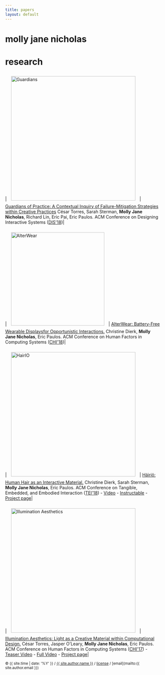 ```yaml
---
title: papers
layout: default
---
```


# molly jane nicholas

# research

| <img src="/src/img/logo-dis18.png" alt="Guardians" style="width: 400px; padding:10px"/> | [Guardians of Practice: A Contextual Inquiry of Failure-Mitigation Strategies within Creative Practices][dis18]  César Torres, Sarah Sterman, __Molly Jane Nicholas__, Richard Lin, Eric Pai, Eric Paulos. ACM Conference on Designing Interactive Systems  ([DIS'18][dis18-site])|

| <img src="/src/img/alterwear-square-gif.gif" alt="AlterWear" style="width: 300px; padding:10px"/> | [AlterWear: Battery-Free Wearable Displaysfor Opportunistic Interactions.][chi18cp]  Christine Dierk, __Molly Jane Nicholas__, Eric Paulos. ACM Conference on Human Factors in Computing Systems  ([CHI'18][chi18-site])|

| <img src="/src/img/hairio-thumbnail.JPG" alt="HairIO" style="width: 400px; padding:10px"/> | [Häiriö: Human Hair as an Interactive Material.][tei18cp]  Christine Dierk, Sarah Sterman, __Molly Jane Nicholas__, Eric Paulos. ACM Conference on Tangible, Embedded, and Embodied Interaction ([TEI'18][tei18-site]) - [Video][tei18-video] - [Instructable][hairio-instructable] - [Project page][hairio-proj]|

| <img src="/src/img/ia-thumbnail.jpg" alt="Illumination Aesthetics" style="width: 400px; padding:10px"/> | [Illumination Aesthetics: Light as a Creative Material within Computational Design.][chi17cp]  César Torres, Jasper O’Leary, __Molly Jane Nicholas__, Eric Paulos. ACM Conference on Human Factors in Computing Systems ([CHI'17][chi17-site]) - [Teaser Video][chi17teaser] - [Full Video][chi17video] - [Project page][ia-proj]|

[dis18]:http://www.hybrid-ecologies.org/projects
[dis18-site]:http://dis2018.org/

[chi18cp]:http://www.hybrid-ecologies.org/projects
[chi18-site]:https://chi2018.acm.org/


[tei18cp]:http://www.hybrid-ecologies.org/uploads/project/paper/23/p148-dierk.pdf
[tei18-site]:https://tei.acm.org/2018/
[tei18-video]:https://www.youtube.com/watch?v=8JV2D7gJ5HI
[hairio-instructable]:https://www.instructables.com/id/HairIO-Hair-As-Interactive-Material/
[hairio-proj]:https://molecule.github.io/project/hairio/


[chi17teaser]:https://www.youtube.com/watch?time_continue=1&v=P4xLN5ezXHs
[chi17-site]:https://chi2017.acm.org/
[chi17cp]:/src/papers/IlluminationAesthetics-chi2017.pdf
[chi17video]:https://www.youtube.com/watch?v=tcaZyJqJElw
[ia-proj]:https://molecule.github.io/project/illumination-aesthetics/

<small> &copy; {{ site.time | date: '%Y' }} / [{{ site.author.name }}](/) / [license](/mit-license) / [email](mailto:{{ site.author.email }})</small>


